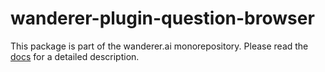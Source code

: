 # wanderer-plugin-question-browser
This package is part of the wanderer.ai monorepository.
Please read the [docs](wanderer.ai/docs) for a detailed description.
